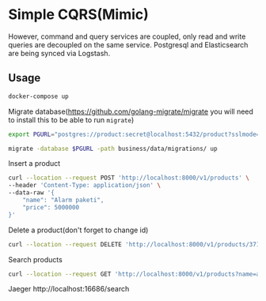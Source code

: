
# Simple CQRS(Mimic)

However, command and query services are coupled, only read and write queries are decoupled on the same service. Postgresql and Elasticsearch are being synced via Logstash.


## Usage

```bash
docker-compose up
```

Migrate database(https://github.com/golang-migrate/migrate you will need to install this to be able to run `migrate`)
```bash 
export PGURL="postgres://product:secret@localhost:5432/product?sslmode=disable"
```
```bash 
migrate -database $PGURL -path business/data/migrations/ up
```

Insert a product
```bash
curl --location --request POST 'http://localhost:8000/v1/products' \
--header 'Content-Type: application/json' \
--data-raw '{
    "name": "Alarm paketi",
    "price": 5000000
}'
```

Delete a product(don't forget to change id)

```bash
curl --location --request DELETE 'http://localhost:8000/v1/products/37198ff6-bde2-47a7-8f8f-8c16a5cd0c11'
```

Search products
```bash
curl --location --request GET 'http://localhost:8000/v1/products?name=alarm'
```

Jaeger
http://localhost:16686/search
